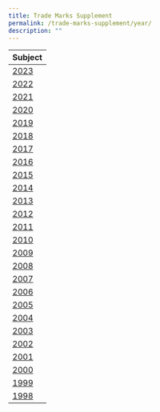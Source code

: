 ```yaml
---
title: Trade Marks Supplement
permalink: /trade-marks-supplement/year/
description: ""
---
```

| Subject | 
| -------- | 
| [2023]()| 
| [2022]()| 
| [2021]()| 
| [2020]()| 
| [2019]()| 
| [2018]()| 
| [2017]()| 
| [2016]()| 
| [2015]()| 
| [2014]()| 
| [2013]()| 
| [2012]()| 
| [2011]()| 
| [2010]()| 
| [2009]()| 
| [2008]()| 
| [2007]()| 
| [2006]()| 
| [2005]()| 
| [2004]()| 
| [2003]()| 
| [2002]()| 
| [2001]()| 
| [2000]()| 
| [1999]()| 
| [1998]()|